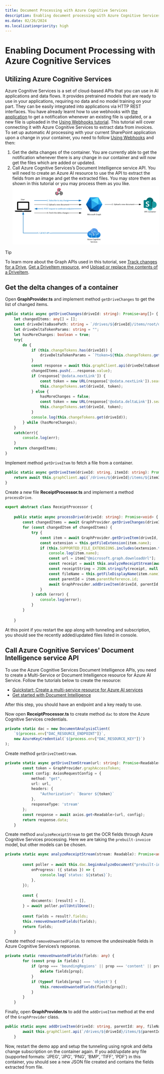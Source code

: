 ```yaml
---
title: Document Processing with Azure Cognitive Services
description: Enabling document processing with Azure Cognitive Services
ms.date: 02/26/2024
ms.localizationpriority: high
---
```


# Enabling Document Processing with Azure Cognitive Services

## Utilizing Azure Cognitive Services

Azure Cognitive Services is a set of cloud-based APIs that you can use in AI applications and data flows. It provides pretrained models that are ready to use in your applications, requiring no data and no model training on your part. They can be easily integrated into applications via HTTP REST interfaces.
You have already learnt how to use webhooks with [the application](/training/modules/sharepoint-embedded-create-app/) to get a notification whenever an existing file is updated, or a new file is uploaded in the [Using Webhooks tutorial](/using-webhooks.md). This tutorial will cover connecting it with Azure Cognitive Services to extract data from invoices.
To set up automatic AI processing with your current SharePoint application upon a change in your container, you need to follow [Using Webhooks](/using-webhooks.md) and then:
1.	Get the delta changes of the container. You are currently able to get the notification whenever there is any change in our container and will now get the files which are added or updated.
1.	Call Azure Cognitive Services’s Document Intelligence service API. You will need to create an Azure AI resource to use the API to extract the fields from an image and get the extracted files. You may store them as shown in this tutorial or you may process them as you like.
![document processing schema](../images/Document-Processing.png)

> [!TIP]
> To learn more about the Graph APIs used in this tutorial, see [Track changes for a Drive](https://learn.microsoft.com/graph/api/driveitem-delta), [Get a DriveItem resource](https://learn.microsoft.com/graph/api/driveitem-get), and [Upload or replace the contents of a DriveItem](https://learn.microsoft.com/graph/api/driveitem-put-content).


## Get the delta changes of a container

Open **GraphProvider.ts** and implement method `getDriveChanges` to get the list of changed items.
```ts
public static async getDriveChanges(driveId: string): Promise<any[]> {
    let changedItems: any[] = [];
    const driveDeltaBasePath: string = `/drives/${driveId}/items/root/delta`;
    let driveDeltaTokenParams: string = "";
    let hasMoreChanges: boolean = true;
    try{
        do {
            if (this.changeTokens.has(driveId)) {
                driveDeltaTokenParams = `?token=${this.changeTokens.get(driveId)}`
            }
            const response = await this.graphClient.api(driveDeltaBasePath + driveDeltaTokenParams).get();
            changedItems.push(...response.value);
            if (response['@odata.nextLink']) {
                const token = new URL(response['@odata.nextLink']).searchParams.get('token');
                this.changeTokens.set(driveId, token);
            } else {
                hasMoreChanges = false;
                const token = new URL(response['@odata.deltaLink']).searchParams.get('token');
                this.changeTokens.set(driveId, token);
            }
            console.log(this.changeTokens.get(driveId));
        } while (hasMoreChanges);
    }
    catch(err){
        console.log(err);
    }
    return changedItems;
}
```

Implement method `getDriveItem` to fetch a file from a container.
```ts
public static async getDriveItem(driveId: string, itemId: string): Promise<any> {
    return await this.graphClient.api(`/drives/${driveId}/items/${itemId}`).get();
}
```

Create a new file **ReceiptProcessor.ts** and implement a method `processDrive`.
```ts
export abstract class ReceiptProcessor {

    public static async processDrive(driveId: string): Promise<void> {
        const changedItems = await GraphProvider.getDriveChanges(driveId);
        for (const changedItem of changedItems) {
            try {
                const item = await GraphProvider.getDriveItem(driveId, changedItem.id);
                const extension = this.getFileExtension(item.name);
                if (this.SUPPORTED_FILE_EXTENSIONS.includes(extension.toLowerCase())) {
                    console.log(item.name);
                    const url = item["@microsoft.graph.downloadUrl"];
                    const receipt = await this.analyzeReceiptStream(await this.getDriveItemStream(url));
                    const receiptString = JSON.stringify(receipt, null, 2)
                    const fileName = this.getFileDisplayName(item.name) + "-extracted-fields.json";
                    const parentId = item.parentReference.id;
                    await GraphProvider.addDriveItem(driveId, parentId, fileName, receiptString);
                }
            } catch (error) {
                console.log(error);
            }
        }

    }
```  

At this point if you restart the app along with tunneling and subscription, you should see the recently added/updated files listed in console.

## Call Azure Cognitive Services' Document Intelligence service API
To use the Azure Cognitive Services Document Intelligence APIs, you need to create a Multi-Service or Document Intelligence resource for Azure AI Service. Follow the tutorials below to create the resource:
- [Quickstart: Create a multi-service resource for Azure AI services](/azure/ai-services/multi-service-resource?tabs=windows&pivots=azportal)
- [Get started with Document Intelligence](/azure/ai-services/document-intelligence/quickstarts/get-started-sdks-rest-api?view=doc-intel-3.1.0&viewFallbackFrom=form-recog-3.0.0&preserve-view=true&pivots=programming-language-javascript)

After this step, you should have an endpoint and a key ready to use.

Now open **ReceiptProcessor.ts** to create method `dac` to store the Azure Cognitive Services credentials.
```ts
private static dac = new DocumentAnalysisClient(
    `${process.env["DAC_RESOURCE_ENDPOINT"]}`,
    new AzureKeyCredential(`${process.env["DAC_RESOURCE_KEY"]}`)
);
```

Create method `getDriveItemStream`.
```ts
private static async getDriveItemStream(url: string): Promise<Readable> {
        const token = GraphProvider.graphAccessToken;
        const config: AxiosRequestConfig = {
            method: "get",
            url: url,
            headers: {
                "Authorization": `Bearer ${token}`
            },
            responseType: 'stream'
        };
        const response = await axios.get<Readable>(url, config);
        return response.data;
    }
```

Create method `analyzeReceiptStream` to get the OCR fields through Azure Cognitive Services processing. Here we are taking the `prebuilt-invoice` model, but other models can be chosen.
```ts
private static async analyzeReceiptStream(stream: Readable): Promise<any> {

        const poller = await this.dac.beginAnalyzeDocument("prebuilt-invoice", stream, {
            onProgress: ({ status }) => {
                console.log(`status: ${status}`);
            },
        });

        const {
            documents: [result] = [],
        } = await poller.pollUntilDone();

        const fields = result?.fields;
        this.removeUnwantedFields(fields);
        return fields;
    }
```

Create method `removeUnwantedFields` to remove the undesireable fields in Azure Cognitive Services’s repsonse.
```ts 
private static removeUnwantedFields(fields: any) {
        for (const prop in fields) {
            if (prop === 'boundingRegions' || prop === 'content' || prop === 'spans') {
                delete fields[prop];
            }
            if (typeof fields[prop] === 'object') {
                this.removeUnwantedFields(fields[prop]);
            }
        }
    }
```

Finally, open **GraphProvider.ts** to add the `addDriveItem` method at the end of the `GraphProvider` class.
```ts 
public static async addDriveItem(driveId: string, parentId: any, fileName: string, receiptString: string) {
        await this.graphClient.api(`/drives/${driveId}/items/${parentId}:/${fileName}:/content`).put(receiptString);
    }
```

Now, restart the demo app and setup the tunneling using ngrok and delta change subscription on the container again.
If you add/update any file (supported formats: 'JPEG', 'JPG', 'PNG', 'BMP', 'TIFF', 'PDF') in this container, you should see a new JSON file created and contains the fields extracted from file.
